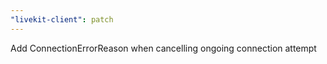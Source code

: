 ```yaml
---
"livekit-client": patch
---
```


Add ConnectionErrorReason when cancelling ongoing connection attempt
